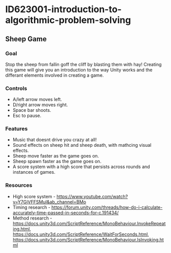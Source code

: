 # ID623001-introduction-to-algorithmic-problem-solving
## Sheep Game

### Goal
Stop the sheep from fallin goff the cliff by blasting them with hay! Creating this game will give you an introduction to the way Unity works and the differant elements involved in creating a game.

### Controls
- A/left arrow moves left.
- D/right arrow moves right.
- Space bar shoots.
- Esc to pause. 

### Features
- Music that doesnt drive you crazy at all!
- Sound effects on sheep hit and sheep death, with mathcing visual effects.
- Sheep move faster as the game goes on.
- Sheep spawn faster as the game goes on.
- A score system with a high score that persists across rounds and instances of games.

### Resources
- High score system - https://www.youtube.com/watch?v=Y7GjVFFSMuI&ab_channel=BMo
- Timing research - https://forum.unity.com/threads/how-do-i-calculate-accurately-time-passed-in-seconds-for-c.191434/
- Method research -https://docs.unity3d.com/ScriptReference/MonoBehaviour.InvokeRepeating.html, https://docs.unity3d.com/ScriptReference/WaitForSeconds.html, https://docs.unity3d.com/ScriptReference/MonoBehaviour.IsInvoking.html
